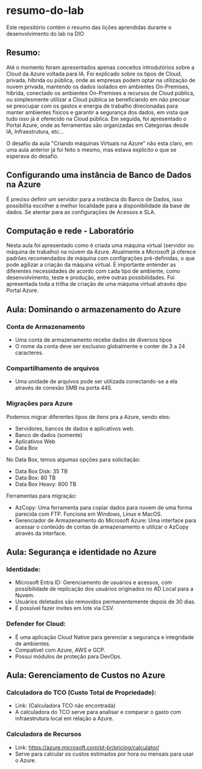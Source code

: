 # resumo-do-lab
Este repositório contém o resumo das lições aprendidas durante o desenvolvimento do lab na DIO

## Resumo:
Até o momento foram apresentados apenas conceitos introdutórios sobre a Cloud da Azure voltada para IA.
Foi explicado sobre os tipos de Cloud, privada, híbrida ou pública, onde as empresas podem optar na utilização de nuvem privada, mantendo os dados isolados em ambientes On-Premises, híbrida, conectado os ambientes On-Premises a recursos de Cloud pública, ou simplesmente utilizar a Cloud pública se beneficiando em não precisar se preocupar com os gastos e energia de trabalho direcionadas para manter ambientes físicos e garantir a segurança dos dados, em vista que tudo isso já é oferecido na Cloud pública.
Em seguida, foi apresentado o Portal Azure, onde as ferramentas são organizadas em Categorias desde IA, Infraestrutura, etc...

O desafio da aula "Criando máquinas Virtuais na Azure" não esta claro, em uma aula anterior já foi feito o mesmo, mas estava explícito o que se esperava do desafio.

## Configurando uma instância de Banco de Dados na Azure
É preciso definir um servidor para a instância do Banco de Dados, isso possibilita escolher a melhor localidade para a disponibilidade da base de dados.
Se atentar para as configurações de Acessos e SLA.

## Computação e rede - Laboratório
Nesta aula foi apresentado como é criada uma máquina virtual (servidor ou máquina de trabalho) na núvem da Azure.
Atualmente a Microsoft já oferece padrões recomendados de máquina com configrações pré-definidas, o que pode agilizar a criação da máquina virtual.
É importante entender as diferentes necessidades de acordo com cada tipo de ambiente, como desenvolvimento, teste e produção, entre outras possibilidades.
Foi apresentada toda a trilha de criação de uma máquina virtual através dpo Portal Azure.

## Aula: Dominando o armazenamento do Azure
### Conta de Armazenamento
- Uma conta de armazenamento recebe dados de diversos tipos
- O nome da conta deve ser exclusivo globalmente e conter de 3 a 24 caracteres.

### Compartilhamento de arquivos
- Uma unidade de arquivos pode ser utilizada conectando-se a ela através de conexão SMB na porta 445.

### Migrações para Azure
Podemos migrar diferentes tipos de itens pra a Azure, sendo eles:
- Servidores, bancos de dados e aplicativos web.
- Banco de dados (somente)
- Aplicativos Web
- Data Box

No Data Box, temos algumas opções para solicitação:
- Data Box Disk: 35 TB
- Data Box: 80 TB
- Data Box Heavy: 800 TB

Ferramentas para migração:
- AzCopy: Uma ferramenta para copiar dados para nuvem de uma forma parecida com FTP. Funciona em Windows, Linux e MacOS.
- Gerenciador de Armazenamento do Microsoft Azure: Uma interface para acessar o conteúdo de contas de armazenamento e utilizar o AzCopy através da interface.

## Aula: Segurança e identidade no Azure

### Identidade:
- Microsoft Entra ID: Gerenciamento de usuários e acessos, com possibilidade de replicação dos usuários originados no AD Local para a Nuvem.
- Usuários deletados são removidos permanentemente depois de 30 dias.
- É possível fazer invites em lote via CSV.

### Defender for Cloud:
- É uma aplicação Cloud Native para gerenciar a segurança e integridade de ambientes.
- Compatível com Azure, AWS e GCP.
- Possui módulos de proteção para DevOps.

## Aula: Gerenciamento de Custos no Azure

### Calculadora do TCO (Custo Total de Propriedade):
- Link: (Calculadora TCO não encontrada)
- A calculadora do TCO serve para analisar e comparar o gasto com infraestrutura local em relação a Azure.

### Calculadora de Recursos
- Link: https://azure.microsoft.com/pt-br/pricing/calculator/ 
- Serve para calcular os custos estimados por hora ou mensais para usar o Azure.
